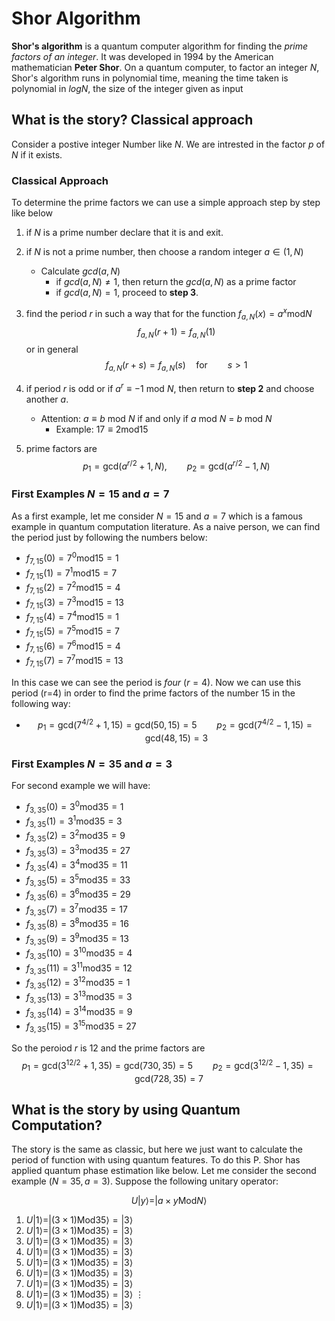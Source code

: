 # Shor Algorithm
__Shor's algorithm__ is a quantum computer algorithm for finding the _prime factors of an integer_. It was developed in 1994 by the American mathematician __Peter Shor__. On a quantum computer, to factor an integer $N$, Shor's algorithm runs in polynomial time, meaning the time taken is polynomial in $log N$, the size of the integer given as input


## What is the story? Classical approach
Consider a postive integer Number like $N$. We are intrested in the factor $p$ of $N$ if it exists. 

### Classical Approach

To determine the prime factors we can use a simple approach step by step like below
1. if $N$ is a prime number declare that it is and exit.
2. if $N$ is not a prime number, then choose a random integer $a \in (1,N)$  
   * Calculate $gcd(a,N)$         
     * if $gcd(a,N) \neq 1$, then return the $gcd(a,N)$ as a prime factor
     * if $gcd(a,N) = 1$, proceed to __step 3__.
3. find the period $r$ in such a way that for the function $f_{a,N}(x) = a^x \text{mod} N$ 
$$f_{a,N}(r+1)= f_{a,N}(1) $$
or in general
$$f_{a,N}(r+s)= f_{a,N}(s) \quad \text{for} \qquad s>1 $$

4. if period $r$ is odd or if $a^r \equiv -1$ $\text{mod}$ $N$, then return to __step 2__ and choose another $a$.
     * Attention: $a\equiv b$ $\text{mod}$ $N$ if and only if $a$ $\text{mod}$ $N$ = $b$ $\text{mod}$ $N$
       * Example: $17 \equiv 2\text{mod} 15$
5. prime factors are 
   $$p_1 = \text{gcd}(a^{r/2}+1,N), \qquad p_2 = \text{gcd}(a^{r/2}-1,N)$$

### First Examples $N=15$ and $a=7$
As a first example, let me consider $N=15$ and $a=7$ which is a famous example in quantum computation literature. As a naive person, we can find the period just by following the numbers below:

  * $f_{7,15}(0) = 7^0 \text{mod} 15 = 1$
  * $f_{7,15}(1) = 7^1 \text{mod} 15 = 7$
  * $f_{7,15}(2) = 7^2 \text{mod} 15 = 4$
  * $f_{7,15}(3) = 7^3 \text{mod} 15 = 13$
  * $f_{7,15}(4) = 7^4 \text{mod} 15 = 1$
  * $f_{7,15}(5) = 7^5 \text{mod} 15 = 7$
  * $f_{7,15}(6) = 7^6 \text{mod} 15 = 4$
  * $f_{7,15}(7) = 7^7 \text{mod} 15 = 13$ 

 In this case we can see the period is *four* $(r=4)$. Now we can use this period (r=4) in order to find the prime factors of the number 15 in the following way:
   * $$p_1 = \text{gcd}(7^{4/2}+1,15)=\text{gcd}(50,15)=5 \qquad  p_2 = \text{gcd}(7^{4/2}-1,15)=\text{gcd}(48,15)=3$$
 
### First Examples $N=35$ and $a=3$
For second example we will have:
  * $f_{3,35}(0) = 3^0 \text{mod} 35 = 1$
  * $f_{3,35}(1) = 3^1 \text{mod} 35 = 3$
  * $f_{3,35}(2) = 3^2 \text{mod} 35 = 9$
  * $f_{3,35}(3) = 3^3 \text{mod} 35 = 27$
  * $f_{3,35}(4) = 3^4 \text{mod} 35 = 11$
  * $f_{3,35}(5) = 3^5 \text{mod} 35 = 33$
  * $f_{3,35}(6) = 3^6 \text{mod} 35 = 29$
  * $f_{3,35}(7) = 3^7 \text{mod} 35 = 17$
  * $f_{3,35}(8) = 3^8 \text{mod} 35 = 16$
  * $f_{3,35}(9) = 3^9 \text{mod} 35 = 13$
  * $f_{3,35}(10) = 3^{10} \text{mod} 35 = 4$
  * $f_{3,35}(11) = 3^{11} \text{mod} 35 = 12$
  * $f_{3,35}(12) = 3^{12} \text{mod} 35 = 1$
  * $f_{3,35}(13) = 3^{13} \text{mod} 35 = 3$
  * $f_{3,35}(14) = 3^{14} \text{mod} 35 = 9$
  * $f_{3,35}(15) = 3^{15} \text{mod} 35 = 27$
 
 So the peroiod $r$ is 12 and the prime factors are
   $$p_1 = \text{gcd}(3^{12/2}+1,35)=\text{gcd}(730,35)=5 \qquad   p_2 = \text{gcd}(3^{12/2}-1,35)=\text{gcd}(728,35)=7$$
 
## What is the story by using Quantum Computation?
The story is the same as classic, but here we just want to calculate the period of function with using quantum features. To do this P. Shor has applied quantum phase estimation like below. Let me consider the second example $(N=35,a=3)$. Suppose the following unitary operator:

$$U|y\rangle = |a\times y \text{Mod} N\rangle$$

1. $U|1\rangle = |(3\times 1) \text{Mod} 35\rangle = |3\rangle$
2. $U|1\rangle = |(3\times 1) \text{Mod} 35\rangle = |3\rangle$
3. $U|1\rangle = |(3\times 1) \text{Mod} 35\rangle = |3\rangle$
4. $U|1\rangle = |(3\times 1) \text{Mod} 35\rangle = |3\rangle$
5. $U|1\rangle = |(3\times 1) \text{Mod} 35\rangle = |3\rangle$
6. $U|1\rangle = |(3\times 1) \text{Mod} 35\rangle = |3\rangle$
7. $U|1\rangle = |(3\times 1) \text{Mod} 35\rangle = |3\rangle$
8. $U|1\rangle = |(3\times 1) \text{Mod} 35\rangle = |3\rangle$
$\vdots$
12. $U|1\rangle = |(3\times 1) \text{Mod} 35\rangle = |3\rangle$








